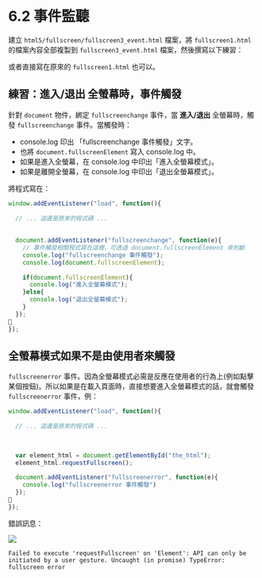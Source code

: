 # 6.2 事件監聽

建立 `html5/fullscreen/fullscreen3_event.html` 檔案，將 `fullscreen1.html` 的檔案內容全部複製到 `fullscreen3_event.html` 檔案，然後撰寫以下練習：

或者直接寫在原來的 `fullscreen1.html` 也可以。

## 練習：進入/退出 全螢幕時，事件觸發

針對 `document` 物件，綁定 `fullscreenchange` 事件，當 **進入/退出** 全螢幕時，觸發 `fullscreenchange` 事件。當觸發時：

* console.log 印出 「fullscreenchange 事件觸發」文字。
* 也將 `document.fullscreenElement` 寫入 console.log 中。
* 如果是進入全螢幕，在 console.log 中印出「進入全螢幕模式」。
* 如果是離開全螢幕，在 console.log 中印出「退出全螢幕模式」。

將程式寫在：

```javascript
window.addEventListener("load", function(){
  
  // ... 這邊是原來的程式碼 ...
  
  
  document.addEventListener("fullscreenchange", function(e){
    // 事件觸發相關程式寫在這裡，可透過 document.fullscreenElement 來判斷
    console.log("fullscreenchange 事件觸發");
    console.log(document.fullscreenElement);
    
    if(document.fullscreenElement){
      console.log("進入全螢幕模式");
    }else{
      console.log("退出全螢幕模式");
    }
  });

});
```



## 全螢幕模式如果不是由使用者來觸發

`fullscreenerror` 事件。因為全螢幕模式必需是反應在使用者的行為上(例如點擊某個按鈕)。所以如果是在載入頁面時，直接想要進入全螢幕模式的話，就會觸發 `fullscreenerror` 事件，例：

```javascript
window.addEventListener("load", function(){
  
  // ... 這邊是原來的程式碼 ...
  

    
  var element_html = document.getElementById("the_html");
  element_html.requestFullscreen();
  
  document.addEventListener("fullscreenerror", function(e){
    console.log("fullscreenerror 事件觸發")
  });

});
```

錯誤訊息：

![](<../.gitbook/assets/fullscreenerror\_event (1).png>)

`Failed to execute 'requestFullscreen' on 'Element': API can only be initiated by a user gesture. Uncaught (in promise) TypeError: fullscreen error`







